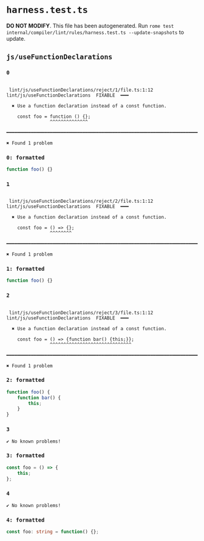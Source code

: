 # `harness.test.ts`

**DO NOT MODIFY**. This file has been autogenerated. Run `rome test internal/compiler/lint/rules/harness.test.ts --update-snapshots` to update.

## `js/useFunctionDeclarations`

### `0`

```

 lint/js/useFunctionDeclarations/reject/1/file.ts:1:12 lint/js/useFunctionDeclarations  FIXABLE  ━━━

  ✖ Use a function declaration instead of a const function.

    const foo = function () {};
                ^^^^^^^^^^^^^^

━━━━━━━━━━━━━━━━━━━━━━━━━━━━━━━━━━━━━━━━━━━━━━━━━━━━━━━━━━━━━━━━━━━━━━━━━━━━━━━━━━━━━━━━━━━━━━━━━━━━

✖ Found 1 problem

```

### `0: formatted`

```ts
function foo() {}

```

### `1`

```

 lint/js/useFunctionDeclarations/reject/2/file.ts:1:12 lint/js/useFunctionDeclarations  FIXABLE  ━━━

  ✖ Use a function declaration instead of a const function.

    const foo = () => {};
                ^^^^^^^^

━━━━━━━━━━━━━━━━━━━━━━━━━━━━━━━━━━━━━━━━━━━━━━━━━━━━━━━━━━━━━━━━━━━━━━━━━━━━━━━━━━━━━━━━━━━━━━━━━━━━

✖ Found 1 problem

```

### `1: formatted`

```ts
function foo() {}

```

### `2`

```

 lint/js/useFunctionDeclarations/reject/3/file.ts:1:12 lint/js/useFunctionDeclarations  FIXABLE  ━━━

  ✖ Use a function declaration instead of a const function.

    const foo = () => {function bar() {this;}};
                ^^^^^^^^^^^^^^^^^^^^^^^^^^^^^^

━━━━━━━━━━━━━━━━━━━━━━━━━━━━━━━━━━━━━━━━━━━━━━━━━━━━━━━━━━━━━━━━━━━━━━━━━━━━━━━━━━━━━━━━━━━━━━━━━━━━

✖ Found 1 problem

```

### `2: formatted`

```ts
function foo() {
	function bar() {
		this;
	}
}

```

### `3`

```
✔ No known problems!

```

### `3: formatted`

```ts
const foo = () => {
	this;
};

```

### `4`

```
✔ No known problems!

```

### `4: formatted`

```ts
const foo: string = function() {};

```
